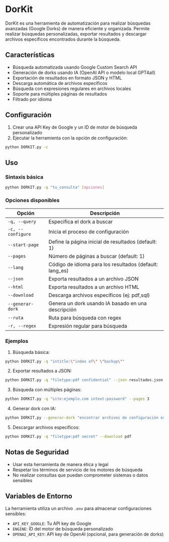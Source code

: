 # DorKit

DorKit es una herramienta de automatización para realizar búsquedas avanzadas (Google Dorks) de manera eficiente y organizada. Permite realizar búsquedas personalizadas, exportar resultados y descargar archivos específicos encontrados durante la búsqueda.

## Características

- Búsqueda automatizada usando Google Custom Search API
- Generación de dorks usando IA (OpenAI API o modelo local GPT4all)
- Exportación de resultados en formato JSON y HTML
- Descarga automática de archivos específicos
- Búsqueda con expresiones regulares en archivos locales
- Soporte para múltiples páginas de resultados
- Filtrado por idioma


## Configuración

1. Crear una API Key de Google y un ID de motor de búsqueda personalizado
2. Ejecutar la herramienta con la opción de configuración:
```bash
python DORKIT.py -c
```

## Uso

### Sintaxis básica
```bash
python DORKIT.py -q "tu_consulta" [opciones]
```

### Opciones disponibles

| Opción | Descripción |
|--------|-------------|
| `-q, --query` | Especifica el dork a buscar |
| `-c, --configure` | Inicia el proceso de configuración |
| `--start-page` | Define la página inicial de resultados (default: 1) |
| `--pages` | Número de páginas a buscar (default: 1) |
| `--lang` | Código de idioma para los resultados (default: lang_es) |
| `--json` | Exporta resultados a un archivo JSON |
| `--html` | Exporta resultados a un archivo HTML |
| `--download` | Descarga archivos específicos (ej: pdf,sql) |
| `--generar-dork` | Genera un dork usando IA basado en una descripción |
| `--ruta` | Ruta para búsqueda con regex |
| `-r, --regex` | Expresión regular para búsqueda |

### Ejemplos

1. Búsqueda básica:
```bash
python DORKIT.py -q "intitle:\"index of\" \"backup\""
```

2. Exportar resultados a JSON:
```bash
python DORKIT.py -q "filetype:pdf confidential" --json resultados.json
```

3. Búsqueda con múltiples páginas:
```bash
python DORKIT.py -q "site:ejemplo.com intext:password" --pages 3
```

4. Generar dork con IA:
```bash
python DORKIT.py --generar-dork "encontrar archivos de configuración expuestos"
```

5. Descargar archivos específicos:
```bash
python DORKIT.py -q "filetype:pdf secret" --download pdf
```

## Notas de Seguridad

- Usar esta herramienta de manera ética y legal
- Respetar los términos de servicio de los motores de búsqueda
- No realizar consultas que puedan comprometer sistemas o datos sensibles

## Variables de Entorno

La herramienta utiliza un archivo `.env` para almacenar configuraciones sensibles:
- `API_KEY_GOOGLE`: Tu API key de Google
- `ENGINE`: ID del motor de búsqueda personalizado
- `OPENAI_API_KEY`: API key de OpenAI (opcional, para generación de dorks)
